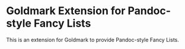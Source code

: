 # Goldmark Extension for Pandoc-style Fancy Lists

This is an extension for Goldmark to provide Pandoc-style Fancy Lists.

